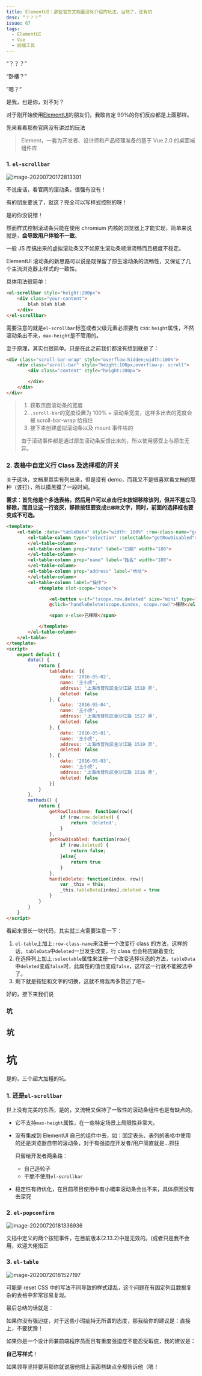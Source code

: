 ```yaml
---
title: ElementUI：那些官方文档里没有介绍的玩法，当然了，还有坑
desc: “？？？”
issue: 67
tags: 
  - ElementUI
  - Vue
  - 前端工具
---
```


“？？？”

“卧槽？”

”嗯？“

是我，也是你，对不对？

对于刚开始使用[ElementUI](https://element.eleme.io/#/zh-CN)的朋友们，我敢肯定 90%的你们反应都是上面那样。

先来看看那些官网没有讲过的玩法

> Element，一套为开发者、设计师和产品经理准备的基于 Vue 2.0 的桌面端组件库

### 1\. `el-scrollbar`

![image-20200720172813301](/p_assets/202007/image-20200720172813301.png)

不说废话，看官网的滚动条，很强有没有！

有的朋友要说了，就这？完全可以写样式控制的呀！

是的你没说错！

然而样式控制滚动条只能在使用 chromium 内核的浏览器上才能实现，简单来说就是，**会导致用户体验不一致**。

一般 JS 库搞出来的虚拟滚动条又不如原生滚动条顺滑流畅而且极度不稳定。

ElementUI 滚动条的新思路可以说是既保留了原生滚动条的流畅性，又保证了几个主流浏览器上样式的一致性。

具体用法很简单：

```html
<el-scrollbar style="height:200px">
    <div class="your-content">
        blah blah blah
    </div>
</el-scrollbar>
```

需要注意的就是`el-scrollbar`标签或者父级元素必须要有 css: `height`属性，不然滚动条出不来，`max-height`是不管用的。

至于原理，其实也很简单。只是在此之前我们都没有想到就是了：

```html
<div class="scroll-bar-wrap" style="overflow:hidden;width:100%">
    <div class="scroll-bar" style="height:100px;overflow-y: scroll">
        <div class="content" style="height:200px">

        </div>
    </div>
</div>
```

> 1.  获取页面滚动条的宽度
> 2.  `.scroll-bar`的宽度设置为 100% + 滚动条宽度，这样多出去的宽度会被 scroll-bar-wrap 给挡住
> 3.  接下来创建虚拟滚动条以及 mount 事件啥的
>
> 由于滚动事件都是通过原生滚动条反馈出来的，所以使用感受上与原生无异。

### 2\. 表格中自定义行 Class 及选择框的开关

关于这块，文档里其实有列出来，但是没有 demo，而我又不是很喜欢看文档的那种（该打），所以摸黑摸了一段时间。

**需求：首先他是个多选表格，然后用户可以点击行末按钮移除该列，但并不是立马移除，而且让这一行变灰，移除按钮要变成`已移除`文字，同时，前面的选择框也要变成不可选。**

```html
<template>
    <el-table :data="tableData" style="width: 100%" :row-class-name="getRowClassName">
        <el-table-column type="selection" :selectable="getRowDisabled">
        </el-table-column>
        <el-table-column prop="date" label="日期" width="180">
        </el-table-column>
        <el-table-column prop="name" label="姓名" width="180">
        </el-table-column>
        <el-table-column prop="address" label="地址">
        </el-table-column>
        <el-table-column label="操作">
            <template slot-scope="scope">

                <el-button v-if="!scope.row.deleted" size="mini" type="danger"
                @click="handleDelete(scope.$index, scope.row)">移除</el-button>

                <span v-else>已移除</span>

            </template>
        </el-table-column>
    </el-table>
</template>
<script>
    export default {
        data() {
            return {
                tableData: [{
                    date: '2016-05-02',
                    name: '王小虎',
                    address: '上海市普陀区金沙江路 1518 弄',
                    deleted: false
                }, {
                    date: '2016-05-04',
                    name: '王小虎',
                    address: '上海市普陀区金沙江路 1517 弄',
                    deleted: false
                }, {
                    date: '2016-05-01',
                    name: '王小虎',
                    address: '上海市普陀区金沙江路 1519 弄',
                    deleted: false
                }, {
                    date: '2016-05-03',
                    name: '王小虎',
                    address: '上海市普陀区金沙江路 1516 弄',
                    deleted: false
                }]
            }
        },
        methods() {
            return {
                getRowClassName: function(row){
                    if (row.row.deleted) {
                        return 'deleted';
                    }
                },
                getRowDisabled: function(row){
                    if (row.deleted) {
                        return false;
                    }else{
                        return true
                    }
                },
                handleDelete: function(index, row){
                    var _this = this;
                    _this.tableData[index].deleted = true
                }
            }
        }
    }
</script>
```

看起来很长一块代码，其实就三点需要注意一下：

1.  `el-table`上加上`:row-class-name`来注册一个改变行 class 的方法，这样的话，`tableData`中`deleted`一旦发生改变，行 class 也会相应跟着变化
2.  在选择列上加上`:selectable`属性来注册一个改变选择状态的方法，`tableData`中`deleted`变成`false`时，此属性的值也变成`false`，这样这一行就不能被选中了。
3.  剩下就是按钮和文字的切换，这就不用我再多赘述了吧~

好的，接下来我们说

### 坑

## 坑

# 坑

是的，三个超大加粗的坑。

### 1\. 还是`el-scrollbar`

世上没有完美的东西，是的，又流畅又保持了一致性的滚动条组件也是有缺点的。

- 它不支持`max-height`属性，在一些特定场景上局限性非常大。
- 没有集成到 ElementUI 自己的组件中去，如：固定表头、表列的表格中使用的还是浏览器自带的滚动条，对于有强迫症开发者/用户简直就是…抓狂

  只留给开发者两条路：

  - 自己造轮子
  - 干脆不使用`el-scrollbar`

- 稳定性有待优化，在目前项目使用中有小概率滚动条会出不来，具体原因没有去深究

### 2\. `el-popconfirm`

![image-20200720181336936](/p_assets/202007/image-20200720181336936.png)

文档中定义的两个按钮事件，在目前版本(2.13.2)中是无效的。(或者只是我不会用，欢迎大佬指正

### 3\. `el-table`

![image-20200720181527197](/p_assets/202007/image-20200720181527197.png)

可能是 reset CSS 中的写法不同导致的样式错乱，这个问题在有固定列且数据复杂的表格中非常容易复现。

最后总结的话就是：

如果你没有强迫症，对于这些小瑕疵持无所谓的态度，那我给你的建议是：直接上，不要犹豫！

如果你是一个设计师兼前端程序员而且有重度强迫症不能忍受瑕疵，我的建议是：

**自己写样式**！

如果领导坚持要用那你就说服他把上面那些缺点全都告诉他（嗯！
